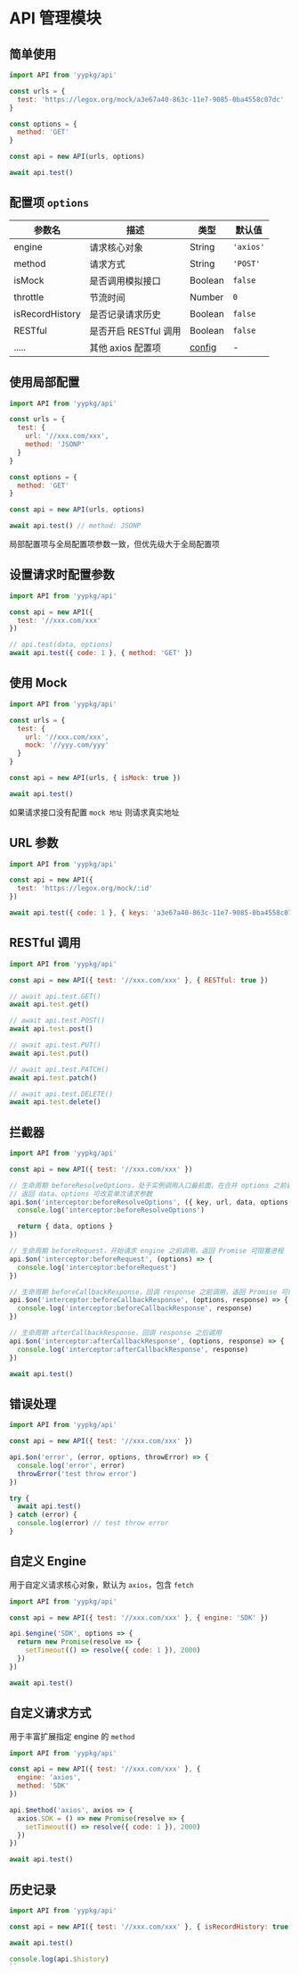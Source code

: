 # API 管理模块

## 简单使用

```js
import API from 'yypkg/api'

const urls = {
  test: 'https://legox.org/mock/a3e67a40-863c-11e7-9085-0ba4558c07dc'
}

const options = {
  method: 'GET'
}

const api = new API(urls, options)

await api.test()
```

## 配置项 `options`

| 参数名 | 描述 | 类型 | 默认值 |
|-|-|-|-|
| engine | 请求核心对象 | String | `'axios'`
| method | 请求方式 | String | `'POST'` |
| isMock | 是否调用模拟接口 | Boolean | `false` |
| throttle | 节流时间 | Number | `0` |
| isRecordHistory | 是否记录请求历史 | Boolean | `false` |
| RESTful | 是否开启 RESTful 调用 | Boolean | `false` |
| ..... | 其他 axios 配置项 | [config](https://github.com/axios/axios#request-config) | - |

## 使用局部配置

```js
import API from 'yypkg/api'

const urls = {
  test: {
    url: '//xxx.com/xxx',
    method: 'JSONP'
  }
}

const options = {
  method: 'GET'
}

const api = new API(urls, options)

await api.test() // method: JSONP
```

局部配置项与全局配置项参数一致，但优先级大于全局配置项

## 设置请求时配置参数

```js
import API from 'yypkg/api'

const api = new API({
  test: '//xxx.com/xxx'
})

// api.test(data, options)
await api.test({ code: 1 }, { method: 'GET' })
```

## 使用 Mock

```js
import API from 'yypkg/api'

const urls = {
  test: {
    url: '//xxx.com/xxx',
    mock: '//yyy.com/yyy'
  }
}

const api = new API(urls, { isMock: true })

await api.test()
```

如果请求接口没有配置 `mock 地址` 则请求真实地址

## URL 参数

```js
import API from 'yypkg/api'

const api = new API({
  test: 'https://legox.org/mock/:id'
})

await api.test({ code: 1 }, { keys: 'a3e67a40-863c-11e7-9085-0ba4558c07dc' })
```

## RESTful 调用

```js
import API from 'yypkg/api'

const api = new API({ test: '//xxx.com/xxx' }, { RESTful: true })

// await api.test.GET()
await api.test.get()

// await api.test.POST()
await api.test.post()

// await api.test.PUT()
await api.test.put()

// await api.test.PATCH()
await api.test.patch()

// await api.test.DELETE()
await api.test.delete()
```

## 拦截器

```js
import API from 'yypkg/api'

const api = new API({ test: '//xxx.com/xxx' })

// 生命周期 beforeResolveOptions，处于实例调用入口最前面，在合并 options 之前调用
// 返回 data、options 可改变单次请求参数
api.$on('interceptor:beforeResolveOptions', ({ key, url, data, options, namedOptions }) => {
  console.log('interceptor:beforeResolveOptions')

  return { data, options }
})

// 生命周期 beforeRequest，开始请求 engine 之前调用，返回 Promise 可阻塞进程
api.$on('interceptor:beforeRequest', (options) => {
  console.log('interceptor:beforeRequest')
})

// 生命周期 beforeCallbackResponse，回调 response 之前调用，返回 Promise 可阻塞进程
api.$on('interceptor:beforeCallbackResponse', (options, response) => {
  console.log('interceptor:beforeCallbackResponse', response)
})

// 生命周期 afterCallbackResponse，回调 response 之后调用
api.$on('interceptor:afterCallbackResponse', (options, response) => {
  console.log('interceptor:afterCallbackResponse', response)
})

await api.test()
```

## 错误处理

```js
import API from 'yypkg/api'

const api = new API({ test: '//xxx.com/xxx' })

api.$on('error', (error, options, throwError) => {
  console.log('error', error)
  throwError('test throw error')
})

try {
  await api.test()
} catch (error) {
  console.log(error) // test throw error
}
```

## 自定义 Engine

用于自定义请求核心对象，默认为 `axios`，包含 `fetch`

```js
import API from 'yypkg/api'

const api = new API({ test: '//xxx.com/xxx' }, { engine: 'SDK' })

api.$engine('SDK', options => {
  return new Promise(resolve => {
    setTimeout(() => resolve({ code: 1 }), 2000)
  })
})

await api.test()
```

## 自定义请求方式

用于丰富扩展指定 engine 的 `method`

```js
import API from 'yypkg/api'

const api = new API({ test: '//xxx.com/xxx' }, {
  engine: 'axios',
  method: 'SDK'
})

api.$method('axios', axios => {
  axios.SDK = () => new Promise(resolve => {
    setTimeout(() => resolve({ code: 1 }), 2000)
  })
})

await api.test()
```

## 历史记录

```js
import API from 'yypkg/api'

const api = new API({ test: '//xxx.com/xxx' }, { isRecordHistory: true })

await api.test()

console.log(api.$history)
``
